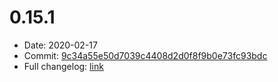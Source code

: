 # 0.15.1
 - Date: 2020-02-17
 - Commit: [9c34a55e50d7039c4408d2d0f8f9b0e73fc93bdc](https://github.com/OpenSpace/OpenSpace/commit/9c34a55e50d7039c4408d2d0f8f9b0e73fc93bdc)
 - Full changelog: [link](https://github.com/OpenSpace/OpenSpace/releases/tag/releases%2Fv0.15.1)
